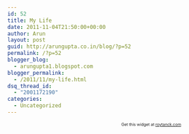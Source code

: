 ```yaml
---
id: 52
title: My Life
date: 2011-11-04T21:50:00+00:00
author: Arun
layout: post
guid: http://arungupta.co.in/blog/?p=52
permalink: /?p=52
blogger_blog:
  - arungupta1.blogspot.com
blogger_permalink:
  - /2011/11/my-life.html
dsq_thread_id:
  - "2001172190"
categories:
  - Uncategorized
---
```

<div style="width:650px; text-align:center;">
  <span style="font-size:9px;">Get this widget at <a href="http://www.roytanck.com">roytanck.com</a></span>
</div>